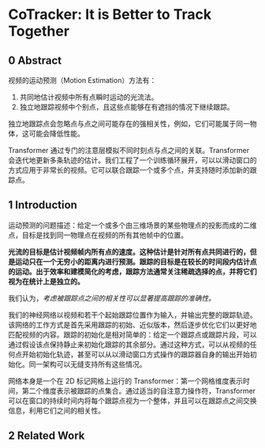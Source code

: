 # CoTracker: It is Better to Track Together

## 0 Abstract

视频的运动预测（Motion Estimation）方法有：
1. 共同地估计视频中所有点瞬时运动的光流法。
2. 独立地跟踪视频中个别点，且这些点能够在有遮挡的情况下继续跟踪。

独立地跟踪点会忽略点与点之间可能存在的强相关性，例如，它们可能属于同一物体，这可能会降低性能。

Transformer 通过专门的注意层模拟不同时刻点与点之间的关联。Transformer 会迭代地更新多条轨迹的估计。我们工程了一个训练循环展开，可以以滑动窗口的方式应用于非常长的视频。它可以联合跟踪一个或多个点，并支持随时添加新的跟踪点。

## 1 Introduction

运动预测的问题描述：给定一个或多个由三维场景的某些物理点的投影而成的二维点，目标是找到同一物理点在视频的所有其他帧中的位置。

**光流的目标是估计视频帧内所有点的速度。这种估计是针对所有点共同进行的，但是运动只在一个无穷小的距离内进行预测。跟踪的目标是在较长的时间段内估计点的运动。出于效率和建模简化的考虑，跟踪方法通常关注稀疏选择的点，并将它们视为在统计上是独立的。**

我们认为，*考虑被跟踪点之间的相关性可以显著提高跟踪的准确性。*

我们的神经网络以视频和若干个起始跟踪位置作为输入，并输出完整的跟踪轨迹。该网络的工作方式是首先采用跟踪的初始、近似版本，然后逐步优化它们以更好地匹配视频的内容。跟踪的初始化是相对简单的：给定一个跟踪点或跟踪片段，可以通过假设该点保持静止来初始化跟踪的其余部分。通过这种方式，可以从视频的任何点开始初始化轨迹，甚至可以从以滑动窗口方式操作的跟踪器自身的输出开始初始化。同一架构可以无缝支持所有这些情况。

网络本身是一个在 2D 标记网格上运行的 Transformer：第一个网格维度表示时间，第二个维度表示被跟踪的点集合。通过适当的自注意力操作符，Transformer 可以在窗口的持续时间内将每个跟踪点视为一个整体，并且可以在跟踪点之间交换信息，利用它们之间的相关性。

## 2 Related Work


